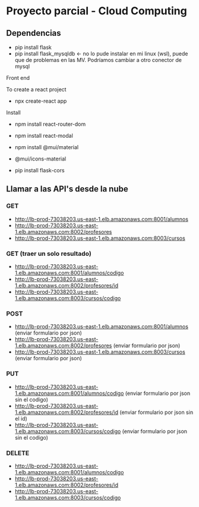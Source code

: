 # Proyecto parcial - Cloud Computing

## Dependencias
- pip install flask
- pip install flask_mysqldb  <- no lo pude instalar en mi linux (wsl), puede que de problemas en las MV. Podríamos cambiar a otro conector de mysql

Front end

To create a react project
- npx create-react app


Install

- npm install react-router-dom
- npm install react-modal
- npm install @mui/material
- @mui/icons-material

- pip install flask-cors


## Llamar a las API's desde la nube

### GET
- http://lb-prod-73038203.us-east-1.elb.amazonaws.com:8001/alumnos
- http://lb-prod-73038203.us-east-1.elb.amazonaws.com:8002/profesores
- http://lb-prod-73038203.us-east-1.elb.amazonaws.com:8003/cursos

### GET (traer un solo resultado)
- http://lb-prod-73038203.us-east-1.elb.amazonaws.com:8001/alumnos/codigo
- http://lb-prod-73038203.us-east-1.elb.amazonaws.com:8002/profesores/id
- http://lb-prod-73038203.us-east-1.elb.amazonaws.com:8003/cursos/codigo

### POST 

- http://lb-prod-73038203.us-east-1.elb.amazonaws.com:8001/alumnos (enviar formulario por json)
- http://lb-prod-73038203.us-east-1.elb.amazonaws.com:8002/profesores (enviar formulario por json)
- http://lb-prod-73038203.us-east-1.elb.amazonaws.com:8003/cursos (enviar formulario por json)

### PUT

- http://lb-prod-73038203.us-east-1.elb.amazonaws.com:8001/alumnos/codigo (enviar formulario por json sin el codigo)
- http://lb-prod-73038203.us-east-1.elb.amazonaws.com:8002/profesores/id (enviar formulario por json sin el id)
- http://lb-prod-73038203.us-east-1.elb.amazonaws.com:8003/cursos/codigo (enviar formulario por json sin el codigo)

### DELETE
- http://lb-prod-73038203.us-east-1.elb.amazonaws.com:8001/alumnos/codigo
- http://lb-prod-73038203.us-east-1.elb.amazonaws.com:8002/profesores/id
- http://lb-prod-73038203.us-east-1.elb.amazonaws.com:8003/cursos/codigo